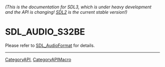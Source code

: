 ###### (This is the documentation for SDL3, which is under heavy development and the API is changing! [SDL2](https://wiki.libsdl.org/SDL2/) is the current stable version!)
# SDL_AUDIO_S32BE

Please refer to [SDL_AudioFormat](SDL_AudioFormat) for details.

----
[CategoryAPI](CategoryAPI), [CategoryAPIMacro](CategoryAPIMacro)

